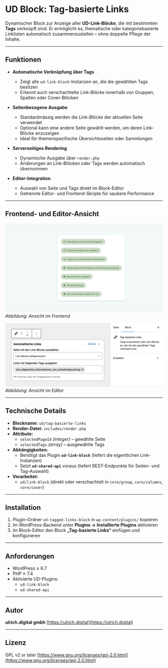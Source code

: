 # UD Block: Tag-basierte Links

Dynamischer Block zur Anzeige aller **UD-Link-Blöcke**, die mit bestimmten **Tags** verknüpft sind.
Er ermöglicht es, thematische oder kategoriebasierte Linklisten automatisch zusammenzustellen – ohne doppelte Pflege der Inhalte.

---

## Funktionen

- **Automatische Verknüpfung über Tags**
  - Zeigt alle `ud-link-block`-Instanzen an, die die gewählten Tags besitzen
  - Erkennt auch verschachtelte Link-Blöcke innerhalb von Gruppen, Spalten oder Cover-Blöcken

- **Seitenbezogene Ausgabe**
  - Standardmässig werden die Link-Blöcke der aktuellen Seite verwendet
  - Optional kann eine andere Seite gewählt werden, um deren Link-Blöcke anzuzeigen
  - Ideal für themenspezifische Übersichtsseiten oder Sammlungen


- **Serverseitiges Rendering**
  - Dynamische Ausgabe über `render.php`
  - Änderungen an Link-Blöcken oder Tags werden automatisch übernommen

- **Editor-Integration**
  - Auswahl von Seite und Tags direkt im Block-Editor
  - Getrennte Editor- und Frontend-Skripte für saubere Performance

---

## Frontend- und Editor-Ansicht

![Frontend-Ansicht](./assets/ud-tagged-links-block.png)
*Abbildung: Ansicht im Frontend*

![Editor-Ansicht](./assets/editor-view.png)
*Abbildung: Ansicht im Editor*

---

## Technische Details

- **Blockname:** `ud/tag-basierte-links`
- **Render-Datei:** `includes/render.php`
- **Attribute:**
  - `selectedPageId` *(integer)* – gewählte Seite
  - `selectedTags` *(array)* – ausgewählte Tags
- **Abhängigkeiten:**
  - Benötigt das Plugin **`ud-link-block`** (liefert die eigentlichen Link-Instanzen)
  - Setzt **`ud-shared-api`** voraus (liefert REST-Endpunkte für Seiten- und Tag-Auswahl)
- **Verarbeitet:**
  - `ud/link-block` (direkt oder verschachtelt in `core/group`, `core/columns`, `core/cover`)

---

## Installation

1. Plugin-Ordner `ud-tagged-links-block` in `wp-content/plugins/` kopieren
2. Im WordPress-Backend unter **Plugins → Installierte Plugins** aktivieren
3. Im Block-Editor den Block **„Tag-basierte Links“** einfügen und konfigurieren

---

## Anforderungen

- WordPress ≥ 6.7
- PHP ≥ 7.4
- Aktivierte UD-Plugins:
  - `ud-link-block`
  - `ud-shared-api`

---

## Autor

**ulrich.digital gmbh**
[https://ulrich.digital](https://ulrich.digital)

---

## Lizenz

GPL v2 or later
[https://www.gnu.org/licenses/gpl-2.0.html](https://www.gnu.org/licenses/gpl-2.0.html)
